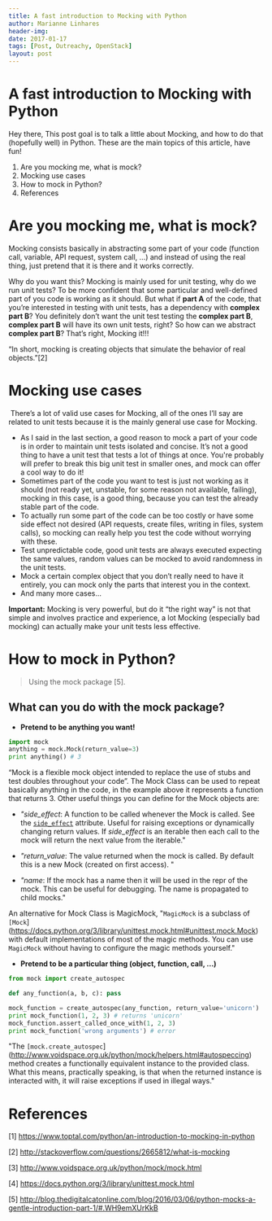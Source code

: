 ```yaml
---
title: A fast introduction to Mocking with Python
author: Marianne Linhares
header-img:
date: 2017-01-17
tags: [Post, Outreachy, OpenStack]
layout: post
---
```


# A fast introduction to Mocking with Python

Hey there, This post goal is to talk a little about Mocking, and how to do that (hopefully well) in Python. These are the main topics of this article, have fun!

  1. Are you mocking me, what is mock?
  2. Mocking use cases
  3. How to mock in Python?
  4. References

# Are you mocking me, what is mock?

Mocking consists basically in abstracting some part of your code (function call, variable, API request, system call, …) and instead of using the real thing, just pretend that it is there and it works correctly.

Why do you want this? Mocking is mainly used for unit testing, why do we run unit tests? To be more confident that some particular and well-defined part of you code is working as it should. But what if **part A** of the code, that you’re interested in testing with unit tests, has a dependency with **complex part B**? You definitely don’t want the unit test testing the **complex part B**, **complex part B** will have its own unit tests, right? So how can we abstract **complex part B**? That’s right, Mocking it!!!

“In short, mocking is creating objects that simulate the behavior of real objects.”[2]

# Mocking use cases

 There’s a lot of valid use cases for Mocking, all of the ones I’ll say are related to unit tests because it is the mainly general use case for Mocking.

  * As I said in the last section, a good reason to mock a part of your code is in order to maintain unit tests isolated and concise. It’s not a good thing to have a unit test that tests a lot of things at once. You're probably will prefer to break this big unit test in smaller ones, and mock can offer a cool way to do it!
  * Sometimes part of the code you want to test is just not working as it should (not ready yet, unstable, for some reason not available, failing), mocking in this case, is a good thing, because you can test the already stable part of the code.
  * To actually run some part of the code can be too costly or have some side effect not desired (API requests, create files, writing in files, system calls), so mocking can really help you test the code without worrying with these.
  * Test unpredictable code, good unit tests are always executed expecting the same values, random values can be mocked to avoid randomness in the unit tests.
  * Mock a certain complex object that you don’t really need to have it entirely, you can mock only the parts that interest you in the context.
  * And many more cases...

**Important:** Mocking is very powerful, but do it “the right way” is not that simple and involves practice and experience, a lot Mocking (especially bad mocking) can actually make your unit tests less effective.

# How to mock in Python?

> Using the mock package [5].

## What can you do with the mock package?

* **Pretend to be anything you want!**

```python
import mock
anything = mock.Mock(return_value=3)
print anything() # 3
```

“Mock is a flexible mock object intended to replace the use of stubs and test
doubles throughout your code”. The Mock Class can be used to repeat basically
anything in the code, in the example above it represents a function that returns
3. Other useful things you can define for the Mock objects are:

  * _"side_effect_: A function to be called whenever the Mock is called. See the [`side_effect`](https://docs.python.org/3/library/unittest.mock.html#unittest.mock.Mock.side_effect) attribute. Useful for raising exceptions or dynamically changing return values. If _side_effect_ is an iterable then each call to the mock will return the next value from the iterable."

  * _"return_value_: The value returned when the mock is called. By default this is a new Mock (created on first access). "

  * _"name_: If the mock has a name then it will be used in the repr of the mock. This can be useful for debugging. The name is propagated to child mocks."

An alternative for Mock Class is MagicMock, "`MagicMock` is a subclass of `[Mock`](https://docs.python.org/3/library/unittest.mock.html#unittest.mock.Mock) with default implementations of most of the magic methods. You can use `MagicMock` without having to configure the magic methods yourself."

  * **Pretend to be a particular thing (object, function, call, ...)**

```python
from mock import create_autospec

def any_function(a, b, c): pass

mock_function = create_autospec(any_function, return_value='unicorn')
print mock_function(1, 2, 3) # returns 'unicorn'
mock_function.assert_called_once_with(1, 2, 3)
print mock_function('wrong arguments') # error
```

"The `[mock.create_autospec`](http://www.voidspace.org.uk/python/mock/helpers.html#autospeccing) method creates a functionally equivalent instance to the provided class. What this means, practically speaking, is that when the returned instance is interacted with, it will raise exceptions if used in illegal ways."

# References

[1] https://www.toptal.com/python/an-introduction-to-mocking-in-python

[2] http://stackoverflow.com/questions/2665812/what-is-mocking

[3] http://www.voidspace.org.uk/python/mock/mock.html

[4] https://docs.python.org/3/library/unittest.mock.html

[5] http://blog.thedigitalcatonline.com/blog/2016/03/06/python-mocks-a-gentle-introduction-part-1/#.WH9emXUrKkB
